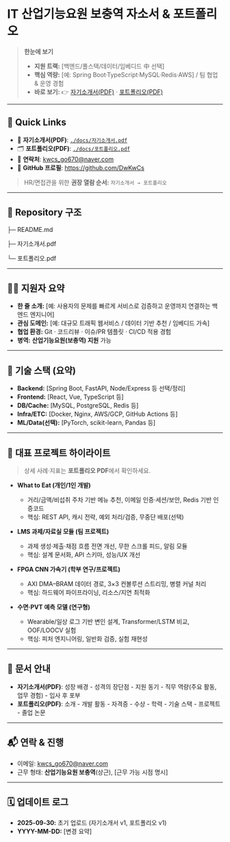 # IT 산업기능요원 보충역 자소서 & 포트폴리오

> **한눈에 보기**  
> - **지원 트랙:** [백엔드/풀스택/데이터/임베디드 中 선택]  
> - **핵심 역량:** [예: Spring Boot·TypeScript·MySQL·Redis·AWS] / 팀 협업 & 운영 경험  
> - **바로 보기:** 👉 [자기소개서(PDF)](./docs/자기소개서.pdf) · [포트폴리오(PDF)](./docs/포트폴리오.pdf)

---

## 📌 Quick Links
- 📄 **자기소개서(PDF)**: [`./docs/자기소개서.pdf`](./docs/자기소개서.pdf)  
- 🗂️ **포트폴리오(PDF)**: [`./docs/포트폴리오.pdf`](./docs/포트폴리오.pdf)  
- 📨 **연락처**: [kwcs_go670@naver.com](mailto:kwcs_go670@naver.com)  
- 🔗 **GitHub 프로필**: https://github.com/DwKwCs

> HR/면접관을 위한 **권장 열람 순서:** `자기소개서 → 포트폴리오`

---

## 🧭 Repository 구조

├─ README.md

├─ 자기소개서.pdf

└─ 포트폴리오.pdf

---

## 🧑‍💻 지원자 요약
- **한 줄 소개:** [예: 사용자의 문제를 빠르게 서비스로 검증하고 운영까지 연결하는 백엔드 엔지니어]  
- **관심 도메인:** [예: 대규모 트래픽 웹서비스 / 데이터 기반 추천 / 임베디드 가속]  
- **협업 환경:** Git · 코드리뷰 · 이슈/PR 템플릿 · CI/CD 적용 경험  
- **병역:** **산업기능요원(보충역) 지원** 가능

---

## 🧱 기술 스택 (요약)
- **Backend:** [Spring Boot, FastAPI, Node/Express 등 선택/정리]
- **Frontend:** [React, Vue, TypeScript 등]
- **DB/Cache:** [MySQL, PostgreSQL, Redis 등]
- **Infra/ETC:** [Docker, Nginx, AWS/GCP, GitHub Actions 등]
- **ML/Data(선택):** [PyTorch, scikit-learn, Pandas 등]


---

## 🌟 대표 프로젝트 하이라이트
> 상세 사례·지표는 **포트폴리오 PDF**에서 확인하세요.

- **What to Eat (개인/1인 개발)**  
  - 거리/금액/비섭취 주차 기반 메뉴 추천, 이메일 인증·세션/보안, Redis 기반 인증코드  
  - 핵심: REST API, 캐시 전략, 예외 처리/검증, 무중단 배포(선택)

- **LMS 과제/자료실 모듈 (팀 프로젝트)**  
  - 과제 생성·제출·채점 흐름 전면 개선, 무한 스크롤 피드, 알림 모듈  
  - 핵심: 설계 문서화, API 스키마, 성능/UX 개선

- **FPGA CNN 가속기 (학부 연구/프로젝트)**  
  - AXI DMA–BRAM 데이터 경로, 3×3 컨볼루션 스트리밍, 병렬 커널 처리  
  - 핵심: 하드웨어 파이프라이닝, 리소스/지연 최적화

- **수면·PVT 예측 모델 (연구형)**  
  - Wearable/일상 로그 기반 변인 설계, Transformer/LSTM 비교, OOF/LOOCV 실험  
  - 핵심: 피처 엔지니어링, 일반화 검증, 실험 재현성

---

## 📑 문서 안내
- **자기소개서(PDF)**: 성장 배경 - 성격의 장단점 - 지원 동기 - 직무 역량(주요 활동, 업무 경험) - 입사 후 포부
- **포트폴리오(PDF)**: 소개 - 개발 활동 - 자격증 - 수상 - 학력 - 기술 스택 - 프로젝트 - 졸업 논문


---

## 📬 연락 & 진행
- 이메일: [kwcs_go670@naver.com](mailto:kwcs_go670@naver.com)  
- 근무 형태: **산업기능요원 보충역**(상근), [근무 가능 시점 명시]



---

## 🗓️ 업데이트 로그
- **2025-09-30:** 초기 업로드 (자기소개서 v1, 포트폴리오 v1)
- **YYYY-MM-DD:** [변경 요약]
```
